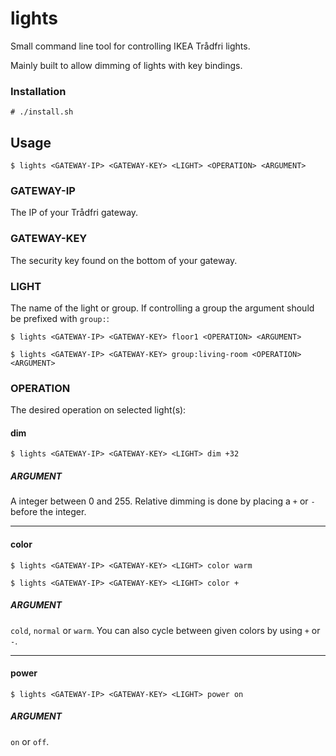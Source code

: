 # lights
Small command line tool for controlling IKEA Trådfri lights.

Mainly built to allow dimming of lights with key bindings.
### Installation
 ```
 # ./install.sh
 ```
## Usage
```
$ lights <GATEWAY-IP> <GATEWAY-KEY> <LIGHT> <OPERATION> <ARGUMENT>
```

### GATEWAY-IP
The IP of your Trådfri gateway.

### GATEWAY-KEY
The security key found on the bottom of your gateway.

### LIGHT
The name of the light or group. If controlling a group the <LIGHT> argument should be prefixed with ```group:```:
```
$ lights <GATEWAY-IP> <GATEWAY-KEY> floor1 <OPERATION> <ARGUMENT>
```
```
$ lights <GATEWAY-IP> <GATEWAY-KEY> group:living-room <OPERATION> <ARGUMENT>
```  
 
### OPERATION
The desired operation on selected light(s):

#### dim
 ```
 $ lights <GATEWAY-IP> <GATEWAY-KEY> <LIGHT> dim +32
 ```
 ##### ARGUMENT
  A integer between 0 and 255. Relative dimming is done by placing a ```+``` or ```-``` before the integer.
  
---
#### color
 ```
 $ lights <GATEWAY-IP> <GATEWAY-KEY> <LIGHT> color warm
 ```
 ```
 $ lights <GATEWAY-IP> <GATEWAY-KEY> <LIGHT> color +
 ```

 ##### ARGUMENT
  ```cold```, ```normal``` or ```warm```. You can also cycle between given colors by using ```+``` or ```-```.
  
---
#### power
 ```
 $ lights <GATEWAY-IP> <GATEWAY-KEY> <LIGHT> power on
 ```

 ##### ARGUMENT
 ```on``` or ```off```.
